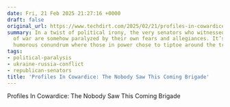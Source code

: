 ```yaml
---
date: Fri, 21 Feb 2025 21:27:16 +0000
draft: false
original_url: https://www.techdirt.com/2025/02/21/profiles-in-cowardice-the-nobody-saw-this-coming-brigade/
summary: In a twist of political irony, the very senators who witnessed the horrors
  of war are somehow paralyzed by their own fears and allegiances. It’s a sad yet
  humorous conundrum where those in power chose to tiptoe around the truth.
tags:
- political-paralysis
- ukraine-russia-conflict
- republican-senators
title: 'Profiles In Cowardice: The Nobody Saw This Coming Brigade'
---
```


Profiles In Cowardice: The Nobody Saw This Coming Brigade